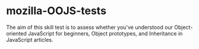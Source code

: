 # mozilla-OOJS-tests
The aim of this skill test is to assess whether you've understood our Object-oriented JavaScript for beginners, Object prototypes, and Inheritance in JavaScript articles.
